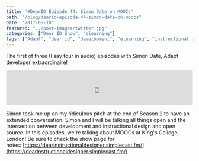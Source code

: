 ```yaml
---
title: '#DearID Episode 44: Simon Date on MOOCs'
path: "/blog/dearid-episode-44-simon-date-on-moocs"
date: '2017-05-18'
featured: "../post-images/twitter.jpg"
categories: ["Dear ID Show", "elearning"]
tags: ["Adapt", "dear id", "development", "elearning", "instructional design", "MOOC", "MOOCs", "teamwork"]
---
```


The first of three (I say four in audio) episodes with Simon Date, Adapt developer extraordinaire!

<iframe src="https://simplecast.com/e/69684?style=medium-light" width="100%" height="94px" frameborder="0" scrolling="no" seamless=""></iframe>

Simon took me up on my ridiculous pitch at the end of Season 2 to have an extended conversation. Simon and I will be talking all things open and the intersection between development and instructional design and open source. In this episodes, we're talking about MOOCs at King's College, London! Be sure to check the show page for notes: [https://dearinstructionaldesigner.simplecast.fm/](https://dearinstructionaldesigner.simplecast.fm/)
